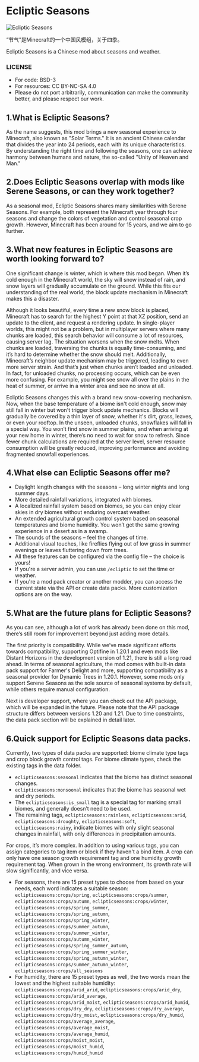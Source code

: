 # Ecliptic Seasons

![Ecliptic Seasons](https://media.forgecdn.net/avatars/thumbnails/1095/529/64/64/638640712387664433.png)

“节气”是Minecraft的一个中国风模组，关于四季。

Ecliptic Seasons is a Chinese mod about seasons and weather.

### LICENSE
*   For code: BSD-3
*   For resources: CC BY-NC-SA 4.0
*   Please do not port arbitrarily, communication can make the community better, and please respect our work.

## 1.What is Ecliptic Seasons?

As the name suggests, this mod brings a new seasonal experience to Minecraft, also known as "Solar Terms."
It is an ancient Chinese calendar that divides the year into 24 periods, each with its unique characteristics.
By understanding the right time and following the seasons, one can achieve harmony between humans and nature, the so-called "Unity of Heaven and Man."

## 2.Does Ecliptic Seasons overlap with mods like Serene Seasons, or can they work together?

As a seasonal mod, Ecliptic Seasons shares many similarities with Serene Seasons.
For example, both represent the Minecraft year through four seasons and change the colors of vegetation and control seasonal crop growth.
However, Minecraft has been around for 15 years, and we aim to go further.

## 3.What new features in Ecliptic Seasons are worth looking forward to?

One significant change is winter, which is where this mod began.
When it’s cold enough in the Minecraft world, the sky will snow instead of rain, and snow layers will gradually accumulate on the ground.
While this fits our understanding of the real world, the block update mechanism in Minecraft makes this a disaster.

Although it looks beautiful, every time a new snow block is placed, Minecraft has to search for the highest Y point at that XZ position, send an update to the client, and request a rendering update.
In single-player worlds, this might not be a problem, but in multiplayer servers where many chunks are loaded, this search behavior will consume a lot of resources, causing server lag.
The situation worsens when the snow melts. When chunks are loaded, traversing the chunks is equally time-consuming, and it’s hard to determine whether the snow should melt.
Additionally, Minecraft’s neighbor update mechanism may be triggered, leading to even more server strain.
And that’s just when chunks aren’t loaded and unloaded.
In fact, for unloaded chunks, no processing occurs, which can be even more confusing.
For example, you might see snow all over the plains in the heat of summer, or arrive in a winter area and see no snow at all.

Ecliptic Seasons changes this with a brand new snow-covering mechanism. Now, when the base temperature of a biome isn't cold enough, snow may still fall in winter but won't trigger block update mechanics.
Blocks will gradually be covered by a thin layer of snow, whether it's dirt, grass, leaves, or even your rooftop. In the unseen, unloaded chunks, snowflakes will fall in a special way.
You won’t find snow in summer plains, and when arriving at your new home in winter, there’s no need to wait for snow to refresh.
Since fewer chunk calculations are required at the server level, server resource consumption will be greatly reduced, improving performance and avoiding fragmented snowfall experiences.

## 4.What else can Ecliptic Seasons offer me?

* Daylight length changes with the seasons – long winter nights and long summer days.
* More detailed rainfall variations, integrated with biomes.
* A localized rainfall system based on biomes, so you can enjoy clear skies in dry biomes without enduring overcast weather.
* An extended agricultural growth control system based on seasonal temperatures and biome humidity. You won’t get the same growing experience in a desert as in a swamp.
* The sounds of the seasons – feel the changes of time.
* Additional visual touches, like fireflies flying out of low grass in summer evenings or leaves fluttering down from trees.
* All these features can be configured via the config file – the choice is yours!
* If you're a server admin, you can use `/ecliptic` to set the time or weather.
* If you're a mod pack creator or another modder, you can access the current state via the API or create data packs. More customization options are on the way.

## 5.What are the future plans for Ecliptic Seasons?

As you can see, although a lot of work has already been done on this mod, there’s still room for improvement beyond just adding more details.

The first priority is compatibility. While we’ve made significant efforts towards compatibility,
supporting Optifine in 1.20.1 and even mods like Distant Horizons in the development version of 1.21, there is still a long road ahead.
In terms of seasonal agriculture, the mod comes with built-in data pack support for Farmer's Delight and more, supporting compatibility as a seasonal provider for Dynamic Trees in 1.20.1.
However, some mods only support Serene Seasons as the sole source of seasonal systems by default, while others require manual configuration.

Next is developer support, where you can check out the API package, which will be expanded in the future. Please note that the API package structure differs between versions 1.20 and 1.21.
Due to time constraints, the data pack section will be explained in detail later.

## 6.Quick support for Ecliptic Seasons data packs.

Currently, two types of data packs are supported: biome climate type tags and crop block growth control tags.
For biome climate types, check the existing tags in the data folder.
* `eclipticseasons:seasonal` indicates that the biome has distinct seasonal changes.
* `eclipticseasons:monsoonal` indicates that the biome has seasonal wet and dry periods.
* The `eclipticseasons:is_small` tag is a special tag for marking small biomes, and generally doesn’t need to be used.
* The remaining tags, `eclipticseasons:rainless`, `eclipticseasons:arid`, `eclipticseasons:droughty`, `eclipticseasons:soft`, `eclipticseasons:rainy`, indicate biomes with only slight seasonal changes in rainfall, with only differences in precipitation amounts.

For crops, it’s more complex. In addition to using various tags, you can assign categories to tag item or block if they haven't a bind item.
A crop can only have one season growth requirement tag and one humidity growth requirement tag. When grown in the wrong environment, its growth rate will slow significantly, and vice versa.
* For seasons, there are 15 preset types to choose from based on your needs, each word indicates a suitable season: `eclipticseasons:crops/spring`, `eclipticseasons:crops/summer`, `eclipticseasons:crops/autumn`, `eclipticseasons:crops/winter`, `eclipticseasons:crops/spring_summer`, `eclipticseasons:crops/spring_autumn`, `eclipticseasons:crops/spring_winter`, `eclipticseasons:crops/summer_autumn`, `eclipticseasons:crops/summer_winter`, `eclipticseasons:crops/autumn_winter`, `eclipticseasons:crops/spring_summer_autumn`, `eclipticseasons:crops/spring_summer_winter`, `eclipticseasons:crops/spring_autumn_winter`, `eclipticseasons:crops/summer_autumn_winter`, `eclipticseasons:crops/all_seasons`
* For humidity, there are 15 preset types as well, the two words mean the lowest and the highest suitable humidity: `eclipticseasons:crops/arid_arid`, `eclipticseasons:crops/arid_dry`, `eclipticseasons:crops/arid_average`, `eclipticseasons:crops/arid_moist`, `eclipticseasons:crops/arid_humid`, `eclipticseasons:crops/dry_dry`, `eclipticseasons:crops/dry_average`, `eclipticseasons:crops/dry_moist`, `eclipticseasons:crops/dry_humid`, `eclipticseasons:crops/average_average`, `eclipticseasons:crops/average_moist`, `eclipticseasons:crops/average_humid`, `eclipticseasons:crops/moist_moist`, `eclipticseasons:crops/moist_humid`, `eclipticseasons:crops/humid_humid`

